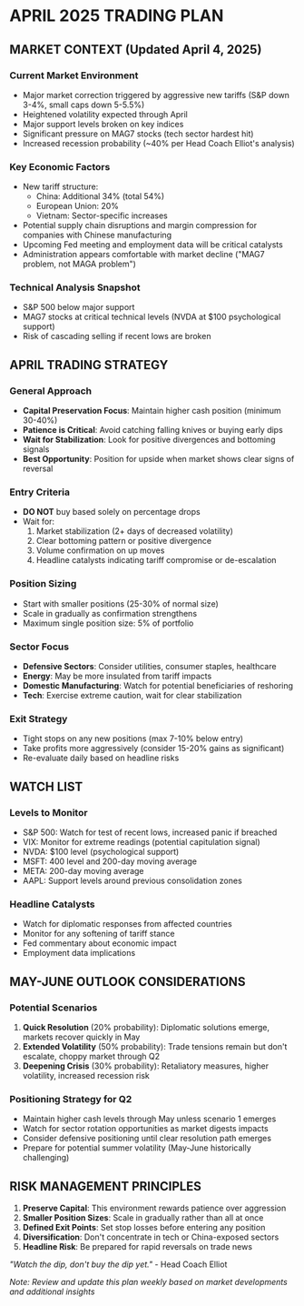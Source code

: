 # APRIL 2025 TRADING PLAN

## MARKET CONTEXT (Updated April 4, 2025)

### Current Market Environment
- Major market correction triggered by aggressive new tariffs (S&P down 3-4%, small caps down 5-5.5%)
- Heightened volatility expected through April
- Major support levels broken on key indices
- Significant pressure on MAG7 stocks (tech sector hardest hit)
- Increased recession probability (~40% per Head Coach Elliot's analysis)

### Key Economic Factors
- New tariff structure:
  - China: Additional 34% (total 54%)
  - European Union: 20% 
  - Vietnam: Sector-specific increases
- Potential supply chain disruptions and margin compression for companies with Chinese manufacturing
- Upcoming Fed meeting and employment data will be critical catalysts
- Administration appears comfortable with market decline ("MAG7 problem, not MAGA problem")

### Technical Analysis Snapshot
- S&P 500 below major support
- MAG7 stocks at critical technical levels (NVDA at $100 psychological support)
- Risk of cascading selling if recent lows are broken

## APRIL TRADING STRATEGY

### General Approach
- **Capital Preservation Focus**: Maintain higher cash position (minimum 30-40%)
- **Patience is Critical**: Avoid catching falling knives or buying early dips
- **Wait for Stabilization**: Look for positive divergences and bottoming signals
- **Best Opportunity**: Position for upside when market shows clear signs of reversal

### Entry Criteria
- **DO NOT** buy based solely on percentage drops
- Wait for:
  1. Market stabilization (2+ days of decreased volatility)
  2. Clear bottoming pattern or positive divergence
  3. Volume confirmation on up moves
  4. Headline catalysts indicating tariff compromise or de-escalation
  
### Position Sizing
- Start with smaller positions (25-30% of normal size)
- Scale in gradually as confirmation strengthens
- Maximum single position size: 5% of portfolio

### Sector Focus
- **Defensive Sectors**: Consider utilities, consumer staples, healthcare
- **Energy**: May be more insulated from tariff impacts
- **Domestic Manufacturing**: Watch for potential beneficiaries of reshoring
- **Tech**: Exercise extreme caution, wait for clear stabilization

### Exit Strategy
- Tight stops on any new positions (max 7-10% below entry)
- Take profits more aggressively (consider 15-20% gains as significant)
- Re-evaluate daily based on headline risks

## WATCH LIST

### Levels to Monitor
- S&P 500: Watch for test of recent lows, increased panic if breached
- VIX: Monitor for extreme readings (potential capitulation signal)
- NVDA: $100 level (psychological support)
- MSFT: 400 level and 200-day moving average
- META: 200-day moving average
- AAPL: Support levels around previous consolidation zones

### Headline Catalysts
- Watch for diplomatic responses from affected countries
- Monitor for any softening of tariff stance
- Fed commentary about economic impact
- Employment data implications

## MAY-JUNE OUTLOOK CONSIDERATIONS

### Potential Scenarios
1. **Quick Resolution** (20% probability): Diplomatic solutions emerge, markets recover quickly in May
2. **Extended Volatility** (50% probability): Trade tensions remain but don't escalate, choppy market through Q2
3. **Deepening Crisis** (30% probability): Retaliatory measures, higher volatility, increased recession risk

### Positioning Strategy for Q2
- Maintain higher cash levels through May unless scenario 1 emerges
- Watch for sector rotation opportunities as market digests impacts
- Consider defensive positioning until clear resolution path emerges
- Prepare for potential summer volatility (May-June historically challenging)

## RISK MANAGEMENT PRINCIPLES

1. **Preserve Capital**: This environment rewards patience over aggression
2. **Smaller Position Sizes**: Scale in gradually rather than all at once
3. **Defined Exit Points**: Set stop losses before entering any position
4. **Diversification**: Don't concentrate in tech or China-exposed sectors
5. **Headline Risk**: Be prepared for rapid reversals on trade news

*"Watch the dip, don't buy the dip yet."* - Head Coach Elliot

*Note: Review and update this plan weekly based on market developments and additional insights*
